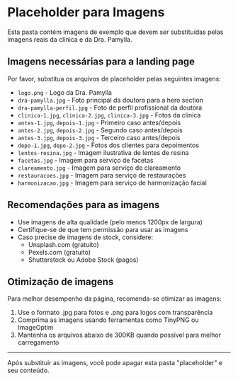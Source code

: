 # Placeholder para Imagens

Esta pasta contém imagens de exemplo que devem ser substituídas pelas imagens reais da clínica e da Dra. Pamylla.

## Imagens necessárias para a landing page

Por favor, substitua os arquivos de placeholder pelas seguintes imagens:

- `logo.png` - Logo da Dra. Pamylla
- `dra-pamylla.jpg` - Foto principal da doutora para a hero section
- `dra-pamylla-perfil.jpg` - Foto de perfil profissional da doutora
- `clinica-1.jpg`, `clinica-2.jpg`, `clinica-3.jpg` - Fotos da clínica
- `antes-1.jpg`, `depois-1.jpg` - Primeiro caso antes/depois
- `antes-2.jpg`, `depois-2.jpg` - Segundo caso antes/depois
- `antes-3.jpg`, `depois-3.jpg` - Terceiro caso antes/depois
- `depo-1.jpg`, `depo-2.jpg` - Fotos dos clientes para depoimentos
- `lentes-resina.jpg` - Imagem ilustrativa de lentes de resina
- `facetas.jpg` - Imagem para serviço de facetas
- `clareamento.jpg` - Imagem para serviço de clareamento
- `restauracoes.jpg` - Imagem para serviço de restaurações
- `harmonizacao.jpg` - Imagem para serviço de harmonização facial

## Recomendações para as imagens

- Use imagens de alta qualidade (pelo menos 1200px de largura)
- Certifique-se de que tem permissão para usar as imagens
- Caso precise de imagens de stock, considere:
  - Unsplash.com (gratuito)
  - Pexels.com (gratuito)
  - Shutterstock ou Adobe Stock (pagos)

## Otimização de imagens

Para melhor desempenho da página, recomenda-se otimizar as imagens:

1. Use o formato .jpg para fotos e .png para logos com transparência
2. Comprima as imagens usando ferramentas como TinyPNG ou ImageOptim
3. Mantenha os arquivos abaixo de 300KB quando possível para melhor carregamento

---

Após substituir as imagens, você pode apagar esta pasta "placeholder" e seu conteúdo. 